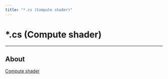 ```yaml
---
title: "*.cs (Compute shader)"
---
```


# *.cs (Compute shader)

___

## About

[Compute shader](https://www.khronos.org/opengl/wiki/Compute_Shader)
